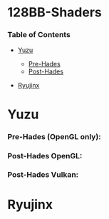 # 128BB-Shaders
### Table of Contents

- [Yuzu](#Yuzu)
  + [Pre-Hades](#Pre-Hades-OpenGL-only)
  + [Post-Hades](#Post-Hades)


- [Ryujinx](#Ryujinx)


# Yuzu

### Pre-Hades (OpenGL only):

### Post-Hades OpenGL:

### Post-Hades Vulkan:


# Ryujinx

